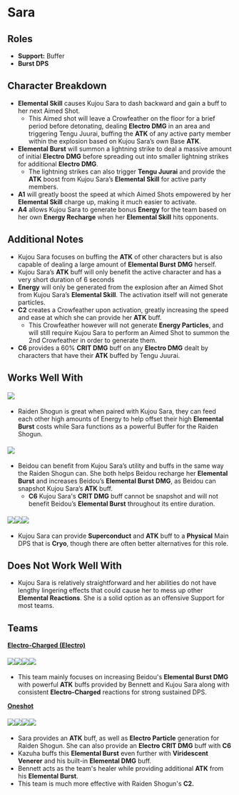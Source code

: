 # Sara

## **Roles**

* **Support:** Buffer
* **Burst DPS**

## **Character Breakdown**

* **Elemental Skill** causes Kujou Sara to dash backward and gain a buff to her next Aimed Shot.
  * This Aimed shot will leave a Crowfeather on the floor for a brief period before detonating, dealing **Electro DMG** in an area and triggering Tengu Juurai, buffing the **ATK** of any active party member within the explosion based on Kujou Sara’s own Base **ATK**.
* **Elemental Burst** will summon a lightning strike to deal a massive amount of initial **Electro** **DMG** before spreading out into smaller lightning strikes for additional **Electro DMG**.
  * The lightning strikes can also trigger **Tengu Juurai** and provide the **ATK** boost from Kujou Sara’s **Elemental Skill** for active party members.
* **A1** will greatly boost the speed at which Aimed Shots empowered by her **Elemental Skill** charge up, making it much easier to activate.
* **A4** allows Kujou Sara to generate bonus **Energy** for the team based on her own **Energy Recharge** when her **Elemental Skill** hits opponents.

## **Additional Notes**

* Kujou Sara focuses on buffing the **ATK** of other characters but is also capable of dealing a large amount of **Elemental Burst** **DMG** herself.
* Kujou Sara’s **ATK** buff will only benefit the active character and has a very short duration of 6 seconds
* **Energy** will only be generated from the explosion after an Aimed Shot from Kujou Sara’s **Elemental Skill**. The activation itself will not generate particles.
* **C2** creates a Crowfeather upon activation, greatly increasing the speed and ease at which she can provide her **ATK** buff.
  * This Crowfeather however will not generate **Energy Particles**, and will still require Kujou Sara to perform an Aimed Shot to summon the 2nd Crowfeather in order to generate them.
* **C6** provides a 60% **CRIT DMG** buff on any **Electro DMG** dealt by characters that have their **ATK** buffed by Tengu Juurai.

## **Works Well With**

#### ![](../../.gitbook/assets/UI\_AvatarIcon\_Raiden\_Shougun.png)

* Raiden Shogun is great when paired with Kujou Sara, they can feed each other high amounts of Energy to help offset their high **Elemental Burst** costs while Sara functions as a powerful Buffer for the Raiden Shogun.

#### ![](../../.gitbook/assets/UI\_AvatarIcon\_Beidou.png)

* Beidou can benefit from Kujou Sara’s utility and buffs in the same way the Raiden Shogun can. She both helps Beidou recharge her **Elemental Burst** and increases Beidou’s **Elemental Burst** **DMG**, as Beidou can snapshot Kujou Sara’s **ATK** buff.
  * **C6** Kujou Sara's **CRIT DMG** buff cannot be snapshot and will not benefit Beidou’s **Elemental Burst** throughout its entire duration.

#### ![](../../.gitbook/assets/UI\_AvatarIcon\_Rosaria.png)![](../../.gitbook/assets/UI\_AvatarIcon\_Kaeya.png)![](../../.gitbook/assets/UI\_AvatarIcon\_Eula.png)

* Kujou Sara can provide **Superconduct** and **ATK** buff to a **Physical** Main DPS that is **Cryo**, though there are often better alternatives for this role.

## **Does Not Work Well With**

* Kujou Sara is relatively straightforward and her abilities do not have lengthy lingering effects that could cause her to mess up other **Elemental Reactions**. She is a solid option as an offensive Support for most teams.

## **Teams**

[**Electro-Charged (Electro)**](../../teams/electro-charged.md)

#### ![](../../.gitbook/assets/UI\_AvatarIcon\_Beidou.png)![](../../.gitbook/assets/UI\_AvatarIcon\_Sara.png)![](../../.gitbook/assets/UI\_AvatarIcon\_Xingqiu.png)![](../../.gitbook/assets/UI\_AvatarIcon\_Bennett.png)

* This team mainly focuses on increasing Beidou's **Elemental Burst DMG** with powerful **ATK** buffs provided by Bennett and Kujou Sara along with consistent **Electro-Charged** reactions for strong sustained DPS.

[**Oneshot**](../../teams/oneshot.md)

#### ![](../../.gitbook/assets/UI\_AvatarIcon\_Raiden\_Shougun.png)![](../../.gitbook/assets/UI\_AvatarIcon\_Sara.png)![](../../.gitbook/assets/UI\_AvatarIcon\_Kazuha.png)![](../../.gitbook/assets/UI\_AvatarIcon\_Bennett.png)

* Sara provides an **ATK** buff, as well as **Electro Particle** generation for Raiden Shogun. She can also provide an **Electro** **CRIT DMG** buff with **C6**
* Kazuha buffs this **Elemental Burst** even further with **Viridescent Venerer** and his built-in **Elemental DMG** buff.
* Bennett acts as the team's healer while providing additional **ATK** from his **Elemental Burst**.
* This team is much more effective with Raiden Shogun's **C2.**
